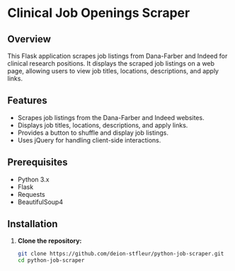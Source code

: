 # Clinical Job Openings Scraper

## Overview

This Flask application scrapes job listings from Dana-Farber and Indeed for clinical research positions. It displays the scraped job listings on a web page, allowing users to view job titles, locations, descriptions, and apply links.

## Features

- Scrapes job listings from the Dana-Farber and Indeed websites.
- Displays job titles, locations, descriptions, and apply links.
- Provides a button to shuffle and display job listings.
- Uses jQuery for handling client-side interactions.

## Prerequisites

- Python 3.x
- Flask
- Requests
- BeautifulSoup4

## Installation

1. **Clone the repository:**

   ```bash
   git clone https://github.com/deion-stfleur/python-job-scraper.git
   cd python-job-scraper
